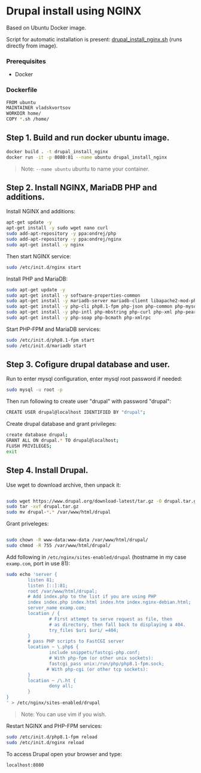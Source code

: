 # Drupal install using NGINX
Based on Ubuntu Docker image.

Script for automatic installation is present: [drupal_install_nginx.sh][ghsh] (runs directly from image).

### Prerequisites

- Docker


### Dockerfile

```sh
FROM ubuntu
MAINTAINER vladskvortsov
WORKDIR home/
COPY *.sh /home/
```   

## Step 1. Build and run docker ubuntu image.

```sh
docker build . -t drupal_install_nginx
docker run -it -p 8080:81 --name ubuntu drupal_install_nginx
```
> Note: `--name ubuntu` ubuntu to name your container.

## Step 2. Install NGINX, MariaDB PHP and additions.

Install NGINX and additions:

```sh
apt-get update -y
apt-get install -y sudo wget nano curl
sudo add-apt-repository -y ppa:ondrej/php
sudo add-apt-repository -y ppa:ondrej/nginx
sudo apt-get install -y nginx
``` 

Then start NGINX service:

```sh
sudo /etc/init.d/nginx start
```

Install PHP and MariaDB:

```sh
sudo apt-get update -y
sudo apt-get install -y software-properties-common
sudo apt-get install -y mariadb-server mariadb-client libapache2-mod-php
sudo apt-get install -y php-cli php8.1-fpm php-json php-common php-mysql php-zip php-gd
sudo apt-get install -y php-intl php-mbstring php-curl php-xml php-pear php-tidy
sudo apt-get install -y php-soap php-bcmath php-xmlrpc
```

Start PHP-FPM and MariaDB services:

```sh
sudo /etc/init.d/php8.1-fpm start
sudo /etc/init.d/mariadb start
```

## Step 3. Cofigure drupal database and user.

Run to enter mysql configuration, enter mysql root password if needed:

```sh
sudo mysql -u root -p
```
Then run following to create user "drupal" with password "drupal":
```sh
CREATE USER drupal@localhost IDENTIFIED BY "drupal";
```
Create drupal database and grant privileges:
```sh
create database drupal;
GRANT ALL ON drupal.* TO drupal@localhost;
FLUSH PRIVILEGES;
exit
```

## Step 4. Install Drupal.

Use wget to download archive, then unpack it:

```sh

sudo wget https://www.drupal.org/download-latest/tar.gz -O drupal.tar.gz
sudo tar -xvf drupal.tar.gz
sudo mv drupal-*.* /var/www/html/drupal
```

Grant priveleges: 
```sh

sudo chown -R www-data:www-data /var/www/html/drupal/
sudo chmod -R 755 /var/www/html/drupal/
```

Add following in `/etc/nginx/sites-enabled/drupal` (hostname in my case `examp.com`, port in use 81):

```sh
sudo echo 'server {
        listen 81;
        listen [::]:81;
        root /var/www/html/drupal;
        # Add index.php to the list if you are using PHP
        index index.php index.html index.htm index.nginx-debian.html;
        server_name examp.com;
        location / {
                # First attempt to serve request as file, then
                # as directory, then fall back to displaying a 404.
                try_files $uri $uri/ =404;
        }
        # pass PHP scripts to FastCGI server
        location ~ \.php$ {
                include snippets/fastcgi-php.conf;
                # With php-fpm (or other unix sockets):
                fastcgi_pass unix:/run/php/php8.1-fpm.sock;
               # With php-cgi (or other tcp sockets):
        }
        location ~ /\.ht {
                deny all;
        }
}
' > /etc/nginx/sites-enabled/drupal
```    
> Note: You can use vim if you wish.

Restart NGINX and PHP-FPM services:

```sh
sudo /etc/init.d/php8.1-fpm reload
sudo /etc/init.d/nginx reload
```

To access Drupal open your browser and type:

```sh
localhost:8080
```

[git-repo-url]: <https://github.com/vladskvortsov/drupal_install_nginx/>
[ghsh]: <https://github.com/vladskvortsov/drupal_install_nginx/blob/master/drupal_install_nginx.sh>
